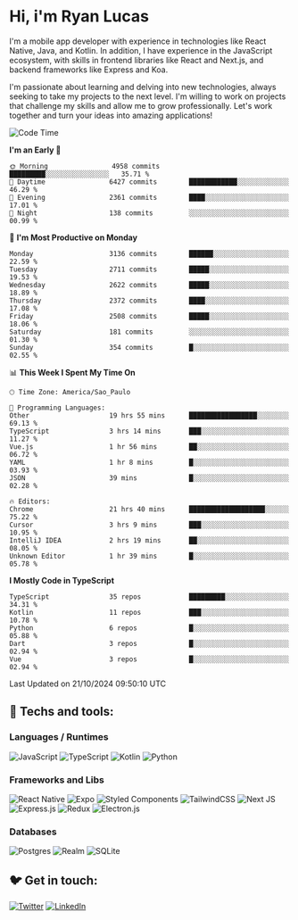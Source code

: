 # Hi, i'm Ryan Lucas

I'm a mobile app developer with experience in technologies like React Native, Java, and Kotlin.
In addition, I have experience in the JavaScript ecosystem, with skills in frontend libraries like React and Next.js, and backend frameworks like Express and Koa.

I'm passionate about learning and delving into new technologies, always seeking to take my projects to the next level. I'm willing to work on projects that challenge my skills and allow me to grow professionally. Let's work together and turn your ideas into amazing applications!


<!--START_SECTION:waka-->
![Code Time](http://img.shields.io/badge/Code%20Time-686%20hrs%202%20mins-blue)

**I'm an Early 🐤** 

```text
🌞 Morning                4958 commits        █████████░░░░░░░░░░░░░░░░   35.71 % 
🌆 Daytime                6427 commits        ████████████░░░░░░░░░░░░░   46.29 % 
🌃 Evening                2361 commits        ████░░░░░░░░░░░░░░░░░░░░░   17.01 % 
🌙 Night                  138 commits         ░░░░░░░░░░░░░░░░░░░░░░░░░   00.99 % 
```
📅 **I'm Most Productive on Monday** 

```text
Monday                   3136 commits        ██████░░░░░░░░░░░░░░░░░░░   22.59 % 
Tuesday                  2711 commits        █████░░░░░░░░░░░░░░░░░░░░   19.53 % 
Wednesday                2622 commits        █████░░░░░░░░░░░░░░░░░░░░   18.89 % 
Thursday                 2372 commits        ████░░░░░░░░░░░░░░░░░░░░░   17.08 % 
Friday                   2508 commits        █████░░░░░░░░░░░░░░░░░░░░   18.06 % 
Saturday                 181 commits         ░░░░░░░░░░░░░░░░░░░░░░░░░   01.30 % 
Sunday                   354 commits         █░░░░░░░░░░░░░░░░░░░░░░░░   02.55 % 
```


📊 **This Week I Spent My Time On** 

```text
🕑︎ Time Zone: America/Sao_Paulo

💬 Programming Languages: 
Other                    19 hrs 55 mins      █████████████████░░░░░░░░   69.13 % 
TypeScript               3 hrs 14 mins       ███░░░░░░░░░░░░░░░░░░░░░░   11.27 % 
Vue.js                   1 hr 56 mins        ██░░░░░░░░░░░░░░░░░░░░░░░   06.72 % 
YAML                     1 hr 8 mins         █░░░░░░░░░░░░░░░░░░░░░░░░   03.93 % 
JSON                     39 mins             █░░░░░░░░░░░░░░░░░░░░░░░░   02.28 % 

🔥 Editors: 
Chrome                   21 hrs 40 mins      ███████████████████░░░░░░   75.22 % 
Cursor                   3 hrs 9 mins        ███░░░░░░░░░░░░░░░░░░░░░░   10.95 % 
IntelliJ IDEA            2 hrs 19 mins       ██░░░░░░░░░░░░░░░░░░░░░░░   08.05 % 
Unknown Editor           1 hr 39 mins        █░░░░░░░░░░░░░░░░░░░░░░░░   05.78 % 
```

**I Mostly Code in TypeScript** 

```text
TypeScript               35 repos            █████████░░░░░░░░░░░░░░░░   34.31 % 
Kotlin                   11 repos            ███░░░░░░░░░░░░░░░░░░░░░░   10.78 % 
Python                   6 repos             █░░░░░░░░░░░░░░░░░░░░░░░░   05.88 % 
Dart                     3 repos             █░░░░░░░░░░░░░░░░░░░░░░░░   02.94 % 
Vue                      3 repos             █░░░░░░░░░░░░░░░░░░░░░░░░   02.94 % 
```




 Last Updated on 21/10/2024 09:50:10 UTC
<!--END_SECTION:waka-->

## 🔧 Techs and tools: 

### Languages / Runtimes
![JavaScript](https://img.shields.io/badge/javascript-%23323330.svg?style=for-the-badge&logo=javascript&logoColor=%23F7DF1E)
![TypeScript](https://img.shields.io/badge/typescript-%23007ACC.svg?style=for-the-badge&logo=typescript&logoColor=white)
![Kotlin](https://img.shields.io/badge/kotlin-%230095D5.svg?style=for-the-badge&logo=kotlin&logoColor=white) ![Python](https://img.shields.io/badge/python-3670A0?style=for-the-badge&logo=python&logoColor=ffdd54)

### Frameworks and Libs
![React Native](https://img.shields.io/badge/react_native-%2320232a.svg?style=for-the-badge&logo=react&logoColor=%2361DAFB)
![Expo](https://img.shields.io/badge/expo-1C1E24?style=for-the-badge&logo=expo&logoColor=#D04A37)
![Styled Components](https://img.shields.io/badge/styled--components-DB7093?style=for-the-badge&logo=styled-components&logoColor=white)
![TailwindCSS](https://img.shields.io/badge/tailwindcss-%2338B2AC.svg?style=for-the-badge&logo=tailwind-css&logoColor=white)
![Next JS](https://img.shields.io/badge/Next-black?style=for-the-badge&logo=next.js&logoColor=white)
![Express.js](https://img.shields.io/badge/express.js-%23404d59.svg?style=for-the-badge&logo=express&logoColor=%2361DAFB)
![Redux](https://img.shields.io/badge/redux-%23593d88.svg?style=for-the-badge&logo=redux&logoColor=white)
![Electron.js](https://img.shields.io/badge/Electron-191970?style=for-the-badge&logo=Electron&logoColor=white)

### Databases
![Postgres](https://img.shields.io/badge/postgres-%23316192.svg?style=for-the-badge&logo=postgresql&logoColor=white)
![Realm](https://img.shields.io/badge/Realm-39477F?style=for-the-badge&logo=realm&logoColor=white)
![SQLite](https://img.shields.io/badge/sqlite-%2307405e.svg?style=for-the-badge&logo=sqlite&logoColor=white)

## 🐦 Get in touch:

[![Twitter](https://img.shields.io/badge/Twitter-%231DA1F2.svg?style=for-the-badge&logo=Twitter&logoColor=white)](https://twitter.com/ryangst_)
[![LinkedIn](https://img.shields.io/badge/linkedin-%230077B5.svg?style=for-the-badge&logo=linkedin&logoColor=white)](https://www.linkedin.com/in/ryan-lucas-machado/)
